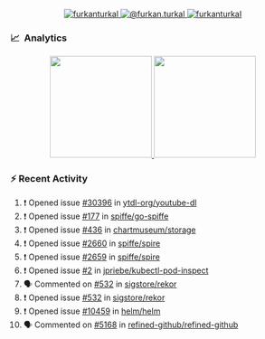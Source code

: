 <p align="center">
  <a href="https://linkedin.com/in/furkanturkal" target="blank">
    <img src="https://img.shields.io/badge/linkedin-%230077B5.svg?&style=for-the-badge&logo=linkedin&logoColor=white" alt="furkanturkal" />
  </a>
  <a href="https://medium.com/@furkan.turkal" target="blank">
    <img src="https://img.shields.io/badge/medium-%2312100E.svg?&style=for-the-badge&logo=medium&logoColor=white" alt="@furkan.turkal" />
  </a>
  <a href="https://twitter.com/furkanturkaI" target="blank">
    <img src="https://img.shields.io/badge/Twitter-1DA1F2?style=for-the-badge&logo=twitter&logoColor=white" alt="furkanturkaI" />
  </a>
</p>

### 📈 &nbsp;Analytics

<p align="center">
  <a href="https://coderstats.net/github/#Dentrax">
    <img height="180em" src="https://github-readme-stats-eight-theta.vercel.app/api?username=Dentrax&show_icons=true&theme=algolia&include_all_commits=true&count_private=true&line_height=26"/>
    <img height="180em" src="https://github-readme-stats-eight-theta.vercel.app/api/top-langs/?username=Dentrax&layout=compact&langs_count=8&theme=algolia&line_height=26"/>
  </a>
</p>

### :zap: Recent Activity

<!--START_SECTION:activity-->
1. ❗️ Opened issue [#30396](https://github.com/ytdl-org/youtube-dl/issues/30396) in [ytdl-org/youtube-dl](https://github.com/ytdl-org/youtube-dl)
2. ❗️ Opened issue [#177](https://github.com/spiffe/go-spiffe/issues/177) in [spiffe/go-spiffe](https://github.com/spiffe/go-spiffe)
3. ❗️ Opened issue [#436](https://github.com/chartmuseum/storage/issues/436) in [chartmuseum/storage](https://github.com/chartmuseum/storage)
4. ❗️ Opened issue [#2660](https://github.com/spiffe/spire/issues/2660) in [spiffe/spire](https://github.com/spiffe/spire)
5. ❗️ Opened issue [#2659](https://github.com/spiffe/spire/issues/2659) in [spiffe/spire](https://github.com/spiffe/spire)
6. ❗️ Opened issue [#2](https://github.com/jpriebe/kubectl-pod-inspect/issues/2) in [jpriebe/kubectl-pod-inspect](https://github.com/jpriebe/kubectl-pod-inspect)
7. 🗣 Commented on [#532](https://github.com/sigstore/rekor/issues/532) in [sigstore/rekor](https://github.com/sigstore/rekor)
8. ❗️ Opened issue [#532](https://github.com/sigstore/rekor/issues/532) in [sigstore/rekor](https://github.com/sigstore/rekor)
9. ❗️ Opened issue [#10459](https://github.com/helm/helm/issues/10459) in [helm/helm](https://github.com/helm/helm)
10. 🗣 Commented on [#5168](https://github.com/refined-github/refined-github/issues/5168) in [refined-github/refined-github](https://github.com/refined-github/refined-github)
<!--END_SECTION:activity-->
